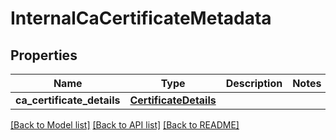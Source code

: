 # InternalCaCertificateMetadata

## Properties
Name | Type | Description | Notes
------------ | ------------- | ------------- | -------------
**ca_certificate_details** | [**CertificateDetails**](CertificateDetails.md) |  | 

[[Back to Model list]](../README.md#documentation-for-models) [[Back to API list]](../README.md#documentation-for-api-endpoints) [[Back to README]](../README.md)

